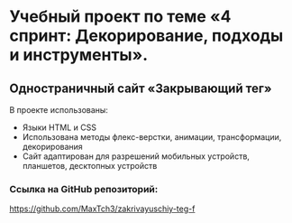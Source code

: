 # Учебный проект по теме «4 спринт: Декорирование, подходы и инструменты».
## Одностраничный сайт «Закрывающий тег»

В проекте использованы:
* Языки HTML и CSS
* Использована методы флекс-верстки, анимации, трансформации, декорирования
* Сайт адаптирован для разрешений мобильных устройств, планшетов, десктопных устройств

### Ссылка на GitHub репозиторий:
https://github.com/MaxTch3/zakrivayuschiy-teg-f
